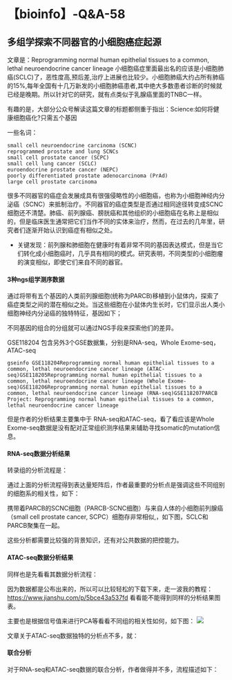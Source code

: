 # 【bioinfo】-Q&A-58

## 多组学探索不同器官的小细胞癌症起源
文章是：Reprogramming normal human epithelial tissues to a common, lethal neuroendocrine cancer lineage 小细胞癌症里面最出名的应该是小细胞肺癌(SCLC)了，恶性度高,预后差,治疗上进展也比较少。小细胞肺癌大约占所有肺癌的15%,每年全国有十几万新发的小细胞肺癌患者,其中绝大多数患者诊断的时候就已经是晚期。所以针对它的研究，就有点类似于乳腺癌里面的TNBC一样。

有趣的是，大部分公众号解读这篇文章的标题都侧重于指出：Science:如何将健康细胞癌化?只需五个基因

一些名词：
```
small cell neuroendocrine carcinoma (SCNC)
reprogrammed prostate and lung SCNCs
small cell prostate cancer (SCPC)
small cell lung cancer (SCLC)
euroendocrine prostate cancer (NEPC)
poorly differentiated prostate adenocarcinoma (PrAd)
large cell prostate carcinoma
```

很多不同器官的癌症会发展成具有很强侵略性的小细胞癌，也称为小细胞神经内分泌癌（SCNC）来抵制治疗。不同器官的癌症类型是否通过相同途径转变成SCNC细胞还不清楚。肺癌、前列腺癌、膀胱癌和其他组织的小细胞癌在名称上是相似的，但是临床医生通常把它们当作不同的实体来治疗，然而，在过去的几年里，研究者们逐渐开始认识到癌症有相似之处。


- 关键发现：前列腺和肺细胞在健康时有着非常不同的基因表达模式，但是当它们转化成小细胞癌时，几乎具有相同的模式。研究表明，不同类型的小细胞瘤的演变相似，即使它们来自不同的器官。



#### 3种ngs组学测序数据
通过将带有五个基因的人类前列腺细胞(统称为PARCB)移植到小鼠体内，探索了癌症类型之间的潜在相似之处。当这些细胞在小鼠体内生长时，它们显示出人类小细胞神经内分泌癌的独特特征，基因如下；






不同基因的组合的分组就可以通过NGS手段来探索他们的差异。

GSE118204 包含另外3个GSE数据集，分别是RNA-seq，Whole Exome-seq，ATAC-seq
```
gseinfo GSE118204Reprogramming normal human epithelial tissues to a common, lethal neuroendocrine cancer lineage (ATAC-seq)GSE118205Reprogramming normal human epithelial tissues to a common, lethal neuroendocrine cancer lineage (Whole Exome-seq)GSE118206Reprogramming normal human epithelial tissues to a common, lethal neuroendocrine cancer lineage (RNA-seq)GSE118207PARCB Project: Reprogramming normal human epithelial tissues to a common, lethal neuroendocrine cancer lineage
```
但是作者的分析结果主要集中于 RNA-seq和ATAC-seq，看了看应该是Whole Exome-seq数据是没有配对正常组织测序结果来辅助寻找somatic的mutation信息。

#### RNA-seq数据分析结果
转录组的分析流程是：






通过上面的分析流程得到表达量矩阵后，作者最重要的分析点是强调这些不同组别的细胞系的相关性，如下：








携带着PARCB的SCNC细胞（PARCB-SCNC细胞）与来自人体的小细胞前列腺癌（small cell prostate cancer, SCPC）细胞存非常相似,，如下图，SCLC和PARCB聚集在一起。





这些分析都需要比较强的背景知识，还有对公共数据的把控能力。

#### ATAC-seq数据分析结果
同样也是先看看其数据分析流程：






因为数据都是公布出来的，所以可以比较轻松的下载下来，走一波我的教程：https://www.jianshu.com/p/5bce43a537fd 看看能不能得到同样的分析结果图表。

主要也是根据信号值来进行PCA等看看不同组的相关性如何，如下图：
![](1.jpg)





文章关于ATAC-seq数据独特的分析点不多，就：








#### 联合分析
对于RNA-seq和ATAC-seq数据的联合分析，作者做得并不多，流程描述如下：

